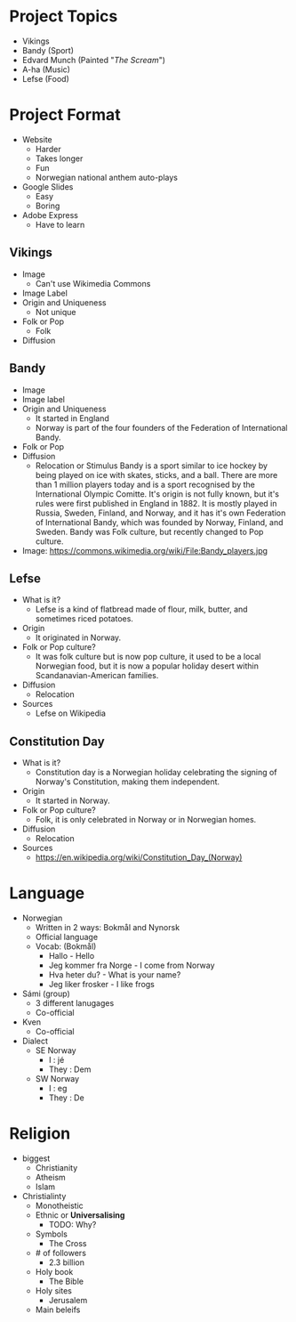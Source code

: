# Project Topics
- Vikings
- Bandy (Sport)
- Edvard Munch (Painted "*The Scream*")
- A-ha (Music)
- Lefse (Food)

# Project Format
- Website 
  - Harder
  - Takes longer
  - Fun
  - Norwegian national anthem auto-plays
- Google Slides
  - Easy
  - Boring
- Adobe Express
  - Have to learn


## Vikings
- Image
  - Can't use Wikimedia Commons
- Image Label
- Origin and Uniqueness
  - Not unique
- Folk or Pop
  - Folk
- Diffusion


## Bandy
- Image
- Image label
- Origin and Uniqueness
  - It started in England
  - Norway is part of the four founders of the Federation of International Bandy.
- Folk or Pop
- Diffusion
  - Relocation or Stimulus
Bandy is a sport similar to ice hockey by being played on ice with skates, sticks, and a ball. There are more than 1 million players today and is a sport recognised by the International Olympic Comitte. It's origin is not fully known, but it's rules were first published in England in 1882. It is mostly played in Russia, Sweden, Finland, and Norway, and it has it's own Federation of International Bandy, which was founded by Norway, Finland, and Sweden. Bandy was Folk culture, but recently changed to Pop culture.
- Image: https://commons.wikimedia.org/wiki/File:Bandy_players.jpg


## Lefse
- What is it?
  - Lefse is a kind of flatbread made of flour, milk, butter, and sometimes riced potatoes.
- Origin
  - It originated in Norway. 
- Folk or Pop culture?
  - It was folk culture but is now pop culture, it used to be a local Norwegian food, but it is now a popular holiday desert within Scandanavian-American families.
- Diffusion
  - Relocation
- Sources
  - Lefse on Wikipedia

## Constitution Day
- What is it?
  - Constitution day is a Norwegian holiday celebrating the signing of Norway's Constitution, making them independent.
- Origin
  - It started in Norway.
- Folk or Pop culture?
  - Folk, it is only celebrated in Norway or in Norwegian homes.
- Diffusion
  - Relocation
- Sources
  - https://en.wikipedia.org/wiki/Constitution_Day_(Norway)

# Language

- Norwegian
  - Written in 2 ways: Bokmål and Nynorsk
  - Official language
  - Vocab: (Bokmål)
    - Hallo - Hello
    - Jeg kommer fra Norge - I come from Norway
    - Hva heter du? - What is your name?
    - Jeg liker frosker - I like frogs
- Sámi (group)
  - 3 different lanugages
  - Co-official
- Kven
  - Co-official
- Dialect
  - SE Norway
    - I : jé
    - They : Dem
  - SW Norway
    - I : eg
    - They : De

# Religion

- biggest
  - Christianity
  - Atheism
  - Islam
- Christialinty
  - Monotheistic
  - Ethnic or __Universalising__
    - TODO: Why?
  - Symbols
    - The Cross
  - \# of followers
    - 2.3 billion
  - Holy book
    - The Bible
  - Holy sites
    - Jerusalem
  - Main beleifs

